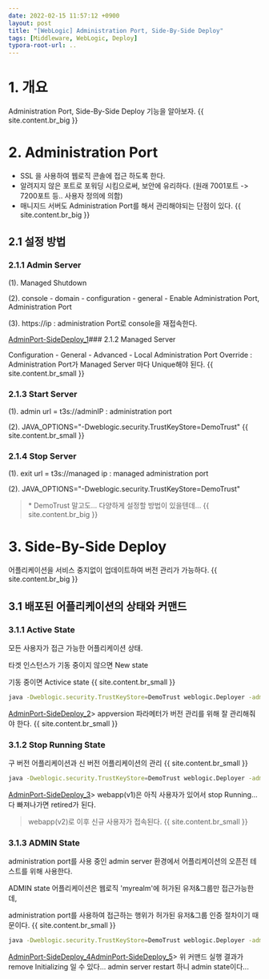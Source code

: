 ```yaml
---
date: 2022-02-15 11:57:12 +0900
layout: post
title: "[WebLogic] Administration Port, Side-By-Side Deploy"
tags: [Middleware, WebLogic, Deploy]
typora-root-url: ..
---
```



# 1. 개요

Administration Port, Side-By-Side Deploy 기능을 알아보자.
{{ site.content.br_big }}
# 2. Administration Port

- SSL 을 사용하여 웹로직 콘솔에 접근 하도록 한다.
- 알려지지 않은 포트로 포워딩 시킴으로써, 보안에 유리하다.
  (원래 7001포트 -> 7200포트 등.. 사용자 정의에 의함)
- 매니지드 서버도 Administration Port를 해서 관리해야되는 단점이 있다.
{{ site.content.br_big }}
## 2.1 설정 방법

### 2.1.1 Admin Server

(1). Managed Shutdown

(2). console - domain - configuration - general - Enable Administration Port, Administration Port

(3). https://ip : administration Port로 console을 재접속한다.

[AdminPort-SideDeploy_1](/../assets_copy_1/posts/images/WebLogic/AdminPort-SideDeploy/AdminPort-SideDeploy_1.png)### 2.1.2 Managed Server

Configuration - General - Advanced - Local Administration Port Override : Administration Port가 Managed Server 마다 Unique해야 된다.
{{ site.content.br_small }}
### 2.1.3 Start Server

(1). admin url = t3s://adminIP : administration port

(2). JAVA_OPTIONS="-Dweblogic.security.TrustKeyStore=DemoTrust"
{{ site.content.br_small }}
### 2.1.4 Stop Server

(1). exit url = t3s://managed ip : managed administration port

(2). JAVA_OPTIONS="-Dweblogic.security.TrustKeyStore=DemoTrust"

> \* DemoTrust 말고도... 다양하게 설정할 방법이 있을텐데...
{{ site.content.br_big }}
# 3. Side-By-Side Deploy

어플리케이션을 서비스 중지없이 업데이트하여 버전 관리가 가능하다.
{{ site.content.br_big }}
## 3.1 배포된 어플리케이션의 상태와 커맨드

### 3.1.1 Active State

모든 사용자가 접근 가능한 어플리케이션 상태.

타겟 인스턴스가 기동 중이지 않으면 New state

기동 중이면 Activice state
{{ site.content.br_small }}
```bash
java -Dweblogic.security.TrustKeyStore=DemoTrust weblogic.Deployer -adminurl t3://adminServer_Address -user weblogic -password weblogic1 -deploy -name webapp -source D:\weblogic\WLS1036\domains\dm1036\webapp -targets m1 -appversion v1
```

[AdminPort-SideDeploy_2](/../assets_copy_1/posts/images/WebLogic/AdminPort-SideDeploy/AdminPort-SideDeploy_2.png)> appversion 파라메터가 버전 관리를 위해 잘 관리해줘야 한다.
{{ site.content.br_small }}
### 3.1.2 Stop Running State

구 버전 어플리케이션과 신 버전 어플리케이션의 관리
{{ site.content.br_small }}
```bash
java -Dweblogic.security.TrustKeyStore=DemoTrust weblogic.Deployer -adminurl t3://adminServer_Address -user weblogic -password weblogic1 -deploy -name webapp -source D:\weblogic\WLS1036\domains\dm1036\webapp -targets m1 -appversion v2
```

[AdminPort-SideDeploy_3](/../assets_copy_1/posts/images/WebLogic/AdminPort-SideDeploy/AdminPort-SideDeploy_3.png)> webapp(v1)은 아직 사용자가 있어서 stop Running... 다 빠져나가면 retired가 된다.
>
> webapp(v2)로 이후 신규 사용자가 접속된다.
{{ site.content.br_small }}
### 3.1.3 ADMIN State

administration port를 사용 중인 admin server 환경에서 어플리케이션의 오픈전 테스트를 위해 사용한다.

ADMIN state 어플리케이션은 웹로직 'myrealm'에 허가된 유저&그룹만 접근가능한데,

administration port를 사용하여 접근하는 행위가 허가된 유저&그룹 인증 절차이기 때문이다.
{{ site.content.br_small }}
```bash
java -Dweblogic.security.TrustKeyStore=DemoTrust weblogic.Deployer -adminurl t3s://adminServerIP:administrationPORT -user weblogic -password weblogic1 -adminmode -name webapp -deploy -upload -remote D:\weblogic\WLS1036\domains\dm1036\webapp
```

[AdminPort-SideDeploy_4](/../assets_copy_1/posts/images/WebLogic/AdminPort-SideDeploy/AdminPort-SideDeploy_4.png)[AdminPort-SideDeploy_5](/../assets_copy_1/posts/images/WebLogic/AdminPort-SideDeploy/AdminPort-SideDeploy_5.png)> 위 커맨드 실행 결과가 remove Initializing 일 수 있다... admin server restart 하니 admin state이다...
